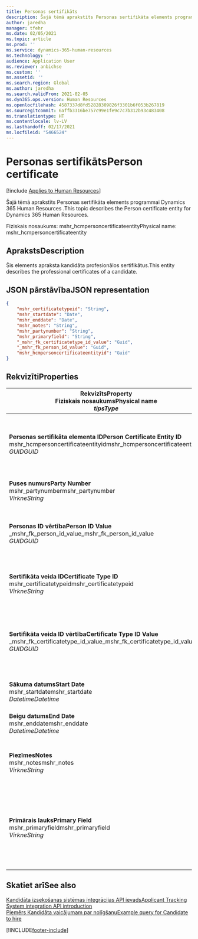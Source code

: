 ```yaml
---
title: Personas sertifikāts
description: Šajā tēmā aprakstīts Personas sertifikāta elements programmai Dynamics 365 Human Resources .
author: jaredha
manager: tfehr
ms.date: 02/05/2021
ms.topic: article
ms.prod: ''
ms.service: dynamics-365-human-resources
ms.technology: ''
audience: Application User
ms.reviewer: anbichse
ms.custom: ''
ms.assetid: ''
ms.search.region: Global
ms.author: jaredha
ms.search.validFrom: 2021-02-05
ms.dyn365.ops.version: Human Resources
ms.openlocfilehash: 4587337d8fd52828309826f3301b6f053b267819
ms.sourcegitcommit: 6affb3316be757c99e1fe9c7c7b312b93c483408
ms.translationtype: HT
ms.contentlocale: lv-LV
ms.lasthandoff: 02/17/2021
ms.locfileid: "5466524"
---
```

# <a name="person-certificate"></a><span data-ttu-id="3fa00-103">Personas sertifikāts</span><span class="sxs-lookup"><span data-stu-id="3fa00-103">Person certificate</span></span>

[!include [Applies to Human Resources](../includes/applies-to-hr.md)]

<span data-ttu-id="3fa00-104">Šajā tēmā aprakstīts Personas sertifikāta elements programmai Dynamics 365 Human Resources .</span><span class="sxs-lookup"><span data-stu-id="3fa00-104">This topic describes the Person certificate entity for Dynamics 365 Human Resources.</span></span>

<span data-ttu-id="3fa00-105">Fiziskais nosaukums: mshr_hcmpersoncertificateentity</span><span class="sxs-lookup"><span data-stu-id="3fa00-105">Physical name: mshr_hcmpersoncertificateentity</span></span>

## <a name="description"></a><span data-ttu-id="3fa00-106">Apraksts</span><span class="sxs-lookup"><span data-stu-id="3fa00-106">Description</span></span>

<span data-ttu-id="3fa00-107">Šis elements apraksta kandidāta profesionālos sertifikātus.</span><span class="sxs-lookup"><span data-stu-id="3fa00-107">This entity describes the professional certificates of a candidate.</span></span>

## <a name="json-representation"></a><span data-ttu-id="3fa00-108">JSON pārstāvība</span><span class="sxs-lookup"><span data-stu-id="3fa00-108">JSON representation</span></span>

```json
{
    "mshr_certificatetypeid": "String",
    "mshr_startdate": "Date",
    "mshr_enddate": "Date",
    "mshr_notes": "String",
    "mshr_partynumber": "String",
    "mshr_primaryfield": "String",
    "_mshr_fk_certificatetype_id_value": "Guid",
    "_mshr_fk_person_id_value": "Guid",
    "mshr_hcmpersoncertificateentityid": "Guid"
}
```

## <a name="properties"></a><span data-ttu-id="3fa00-109">Rekvizīti</span><span class="sxs-lookup"><span data-stu-id="3fa00-109">Properties</span></span>

| <span data-ttu-id="3fa00-110">Rekvizīts</span><span class="sxs-lookup"><span data-stu-id="3fa00-110">Property</span></span><br><span data-ttu-id="3fa00-111">**Fiziskais nosaukums**</span><span class="sxs-lookup"><span data-stu-id="3fa00-111">**Physical name**</span></span><br><span data-ttu-id="3fa00-112">**_tips_**</span><span class="sxs-lookup"><span data-stu-id="3fa00-112">**_Type_**</span></span> | <span data-ttu-id="3fa00-113">Izmantot</span><span class="sxs-lookup"><span data-stu-id="3fa00-113">Use</span></span> | <span data-ttu-id="3fa00-114">Apraksts</span><span class="sxs-lookup"><span data-stu-id="3fa00-114">Description</span></span> |
| --- | --- | --- |
| <span data-ttu-id="3fa00-115">**Personas sertifikāta elementa ID**</span><span class="sxs-lookup"><span data-stu-id="3fa00-115">**Person Certificate Entity ID**</span></span><br><span data-ttu-id="3fa00-116">mshr_hcmpersoncertificateentityid</span><span class="sxs-lookup"><span data-stu-id="3fa00-116">mshr_hcmpersoncertificateentityid</span></span><br><span data-ttu-id="3fa00-117">*GUID*</span><span class="sxs-lookup"><span data-stu-id="3fa00-117">*GUID*</span></span> | <span data-ttu-id="3fa00-118">Tikai lasāms</span><span class="sxs-lookup"><span data-stu-id="3fa00-118">Read-only</span></span><br><span data-ttu-id="3fa00-119">Obligāts</span><span class="sxs-lookup"><span data-stu-id="3fa00-119">Required</span></span> | <span data-ttu-id="3fa00-120">Sistēmas ģenerēts unikāls identifikators personas sertifikāta elementa ierakstam.</span><span class="sxs-lookup"><span data-stu-id="3fa00-120">System-generated unique identifier for the person certificate entity record.</span></span> |
| <span data-ttu-id="3fa00-121">**Puses numurs**</span><span class="sxs-lookup"><span data-stu-id="3fa00-121">**Party Number**</span></span><br><span data-ttu-id="3fa00-122">mshr_partynumber</span><span class="sxs-lookup"><span data-stu-id="3fa00-122">mshr_partynumber</span></span><br><span data-ttu-id="3fa00-123">*Virkne*</span><span class="sxs-lookup"><span data-stu-id="3fa00-123">*String*</span></span> | <span data-ttu-id="3fa00-124">Lasīt/rakstīt</span><span class="sxs-lookup"><span data-stu-id="3fa00-124">Read/write</span></span><br><span data-ttu-id="3fa00-125">Obligāts</span><span class="sxs-lookup"><span data-stu-id="3fa00-125">Required</span></span> | <span data-ttu-id="3fa00-126">Kandidāta puses (personas) ID.</span><span class="sxs-lookup"><span data-stu-id="3fa00-126">The party (person) ID of the candidate.</span></span> |
| <span data-ttu-id="3fa00-127">**Personas ID vērtība**</span><span class="sxs-lookup"><span data-stu-id="3fa00-127">**Person ID Value**</span></span><br><span data-ttu-id="3fa00-128">_mshr_fk_person_id_value</span><span class="sxs-lookup"><span data-stu-id="3fa00-128">_mshr_fk_person_id_value</span></span><br><span data-ttu-id="3fa00-129">*GUID*</span><span class="sxs-lookup"><span data-stu-id="3fa00-129">*GUID*</span></span> | <span data-ttu-id="3fa00-130">Tikai lasāms</span><span class="sxs-lookup"><span data-stu-id="3fa00-130">Read-only</span></span><br><span data-ttu-id="3fa00-131">Obligāts</span><span class="sxs-lookup"><span data-stu-id="3fa00-131">Required</span></span><br><span data-ttu-id="3fa00-132">Ārējā atslēga: mshr_dirpersonentity mshr_dirpersonentityid</span><span class="sxs-lookup"><span data-stu-id="3fa00-132">Foreign key: mshr_dirpersonentityid of mshr_dirpersonentity</span></span> | <span data-ttu-id="3fa00-133">Sistēmas ģenerēts puses (personas) elementa ieraksta identifikators.</span><span class="sxs-lookup"><span data-stu-id="3fa00-133">The system-generated identifier of the party (person) entity record.</span></span> |
| <span data-ttu-id="3fa00-134">**Sertifikāta veida ID**</span><span class="sxs-lookup"><span data-stu-id="3fa00-134">**Certificate Type ID**</span></span><br><span data-ttu-id="3fa00-135">mshr_certificatetypeid</span><span class="sxs-lookup"><span data-stu-id="3fa00-135">mshr_certificatetypeid</span></span><br><span data-ttu-id="3fa00-136">*Virkne*</span><span class="sxs-lookup"><span data-stu-id="3fa00-136">*String*</span></span> | <span data-ttu-id="3fa00-137">Lasīt/rakstīt</span><span class="sxs-lookup"><span data-stu-id="3fa00-137">Read/write</span></span><br><span data-ttu-id="3fa00-138">Obligāts</span><span class="sxs-lookup"><span data-stu-id="3fa00-138">Required</span></span> |  <span data-ttu-id="3fa00-139">Personāla vadībā definētā sertifikāta veida identifikators.</span><span class="sxs-lookup"><span data-stu-id="3fa00-139">The identifier of the certificate type defined in Human Resources.</span></span> |
| <span data-ttu-id="3fa00-140">**Sertifikāta veida ID vērtība**</span><span class="sxs-lookup"><span data-stu-id="3fa00-140">**Certificate Type ID Value**</span></span><br><span data-ttu-id="3fa00-141">_mshr_fk_certificatetype_id_value</span><span class="sxs-lookup"><span data-stu-id="3fa00-141">_mshr_fk_certificatetype_id_value</span></span><br><span data-ttu-id="3fa00-142">*GUID*</span><span class="sxs-lookup"><span data-stu-id="3fa00-142">*GUID*</span></span> | <span data-ttu-id="3fa00-143">Tikai lasāms</span><span class="sxs-lookup"><span data-stu-id="3fa00-143">Read-only</span></span><br><span data-ttu-id="3fa00-144">Obligāts</span><span class="sxs-lookup"><span data-stu-id="3fa00-144">Required</span></span><br><span data-ttu-id="3fa00-145">Ārējā atslēga: mshr_hcmcertificatetypeentity mshr_hcmcertificatetypeentityid</span><span class="sxs-lookup"><span data-stu-id="3fa00-145">Foreign key: mshr_hcmcertificatetypeentityid of mshr_hcmcertificatetypeentity</span></span> | <span data-ttu-id="3fa00-146">Sistēmas ģenerēts saistītā elementa sertifikāta veida unikālais identifikators.</span><span class="sxs-lookup"><span data-stu-id="3fa00-146">System-generated unique identifier of the certificate type in the associated entity.</span></span> |
| <span data-ttu-id="3fa00-147">**Sākuma datums**</span><span class="sxs-lookup"><span data-stu-id="3fa00-147">**Start Date**</span></span><br><span data-ttu-id="3fa00-148">mshr_startdate</span><span class="sxs-lookup"><span data-stu-id="3fa00-148">mshr_startdate</span></span><br><span data-ttu-id="3fa00-149">*Datetime*</span><span class="sxs-lookup"><span data-stu-id="3fa00-149">*Datetime*</span></span> | <span data-ttu-id="3fa00-150">Lasīt/rakstīt</span><span class="sxs-lookup"><span data-stu-id="3fa00-150">Read/write</span></span><br><span data-ttu-id="3fa00-151">Obligāts</span><span class="sxs-lookup"><span data-stu-id="3fa00-151">Required</span></span> | <span data-ttu-id="3fa00-152">Datums, kurā sertifikāts tika izsniegts.</span><span class="sxs-lookup"><span data-stu-id="3fa00-152">The date at which the certificate was issued.</span></span> |
| <span data-ttu-id="3fa00-153">**Beigu datums**</span><span class="sxs-lookup"><span data-stu-id="3fa00-153">**End Date**</span></span><br><span data-ttu-id="3fa00-154">mshr_enddate</span><span class="sxs-lookup"><span data-stu-id="3fa00-154">mshr_enddate</span></span><br><span data-ttu-id="3fa00-155">*Datetime*</span><span class="sxs-lookup"><span data-stu-id="3fa00-155">*Datetime*</span></span> | <span data-ttu-id="3fa00-156">Lasīt/rakstīt</span><span class="sxs-lookup"><span data-stu-id="3fa00-156">Read/write</span></span><br><span data-ttu-id="3fa00-157">Neobligāti</span><span class="sxs-lookup"><span data-stu-id="3fa00-157">Optional</span></span> | <span data-ttu-id="3fa00-158">Datums, kurā sertifikāta derīgums beigsies.</span><span class="sxs-lookup"><span data-stu-id="3fa00-158">The date at which the certificate will expire.</span></span> |
| <span data-ttu-id="3fa00-159">**Piezīmes**</span><span class="sxs-lookup"><span data-stu-id="3fa00-159">**Notes**</span></span><br><span data-ttu-id="3fa00-160">mshr_notes</span><span class="sxs-lookup"><span data-stu-id="3fa00-160">mshr_notes</span></span><br><span data-ttu-id="3fa00-161">*Virkne*</span><span class="sxs-lookup"><span data-stu-id="3fa00-161">*String*</span></span> | <span data-ttu-id="3fa00-162">Lasīt/rakstīt</span><span class="sxs-lookup"><span data-stu-id="3fa00-162">Read/write</span></span><br><span data-ttu-id="3fa00-163">Neobligāti</span><span class="sxs-lookup"><span data-stu-id="3fa00-163">Optional</span></span> | <span data-ttu-id="3fa00-164">Piezīmes, ko izmantot personāla atlases darbiniekiem un darbā pieņēmējiem.</span><span class="sxs-lookup"><span data-stu-id="3fa00-164">Notes for use by hiring managers and recruiters.</span></span> |
| <span data-ttu-id="3fa00-165">**Primārais lauks**</span><span class="sxs-lookup"><span data-stu-id="3fa00-165">**Primary Field**</span></span><br><span data-ttu-id="3fa00-166">mshr_primaryfield</span><span class="sxs-lookup"><span data-stu-id="3fa00-166">mshr_primaryfield</span></span><br><span data-ttu-id="3fa00-167">*Virkne*</span><span class="sxs-lookup"><span data-stu-id="3fa00-167">*String*</span></span> | <span data-ttu-id="3fa00-168">Tikai lasāms</span><span class="sxs-lookup"><span data-stu-id="3fa00-168">Read-only</span></span><br><span data-ttu-id="3fa00-169">Obligāts</span><span class="sxs-lookup"><span data-stu-id="3fa00-169">Required</span></span> |  <span data-ttu-id="3fa00-170">Lauks, kas jāizmanto kā elementa ieraksta identifikators.</span><span class="sxs-lookup"><span data-stu-id="3fa00-170">Field to be used as an identifier of the entity record.</span></span> <span data-ttu-id="3fa00-171">Puses numura, sertifikāta veida ID un sākuma datuma kombinācija.</span><span class="sxs-lookup"><span data-stu-id="3fa00-171">Combination of party number, certificate type ID, and start date.</span></span> |

## <a name="see-also"></a><span data-ttu-id="3fa00-172">Skatiet arī</span><span class="sxs-lookup"><span data-stu-id="3fa00-172">See also</span></span>

[<span data-ttu-id="3fa00-173">Kandidāta izsekošanas sistēmas integrācijas API ievads</span><span class="sxs-lookup"><span data-stu-id="3fa00-173">Applicant Tracking System integration API introduction</span></span>](hr-admin-integration-ats-api-introduction.md)<br>
[<span data-ttu-id="3fa00-174">Piemērs Kandidāta vaicājumam par nolīgšanu</span><span class="sxs-lookup"><span data-stu-id="3fa00-174">Example query for Candidate to hire</span></span>](hr-admin-integration-ats-api-candidate-to-hire-example-query.md)



[!INCLUDE[footer-include](../includes/footer-banner.md)]